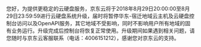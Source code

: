 <p>您好，为提供更稳定的云硬盘服务，京东云将于2018年8月29日20:00:00至8月29日23:59:59进行云硬盘系统升级，届时将暂停华东-宿迁地域云主机及云硬盘控制台访问以及OpenAPI服务，其它地域不受影响，同时不影响用户所有地域的固有业务运行。升级完成后控制台将恢复正常使用。升级期间如果遇到相关问题，请您随时与京东云客服联系（电话：4006151212），感谢您对京东云的支持。</p>